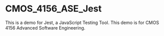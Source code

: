 # CMOS_4156_ASE_Jest
This is a demo for Jest, a JavaScript Testing Tool. This demo is for CMOS 4156 Advanced Software Engineering.
